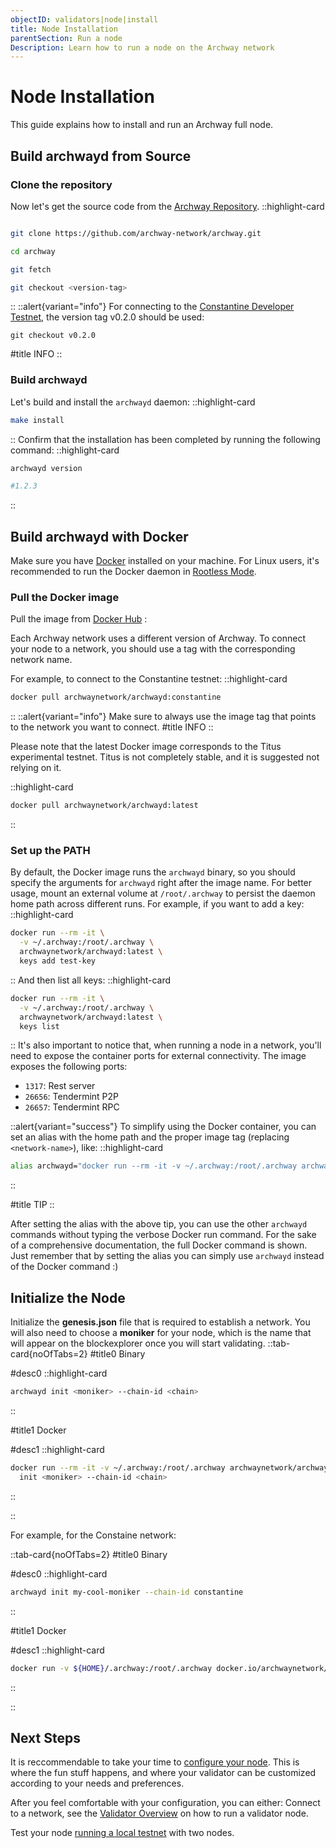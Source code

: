 ```yaml
---
objectID: validators|node|install
title: Node Installation
parentSection: Run a node
Description: Learn how to run a node on the Archway network
---
```



# Node Installation

This guide explains how to install and run an Archway full node.


## Build archwayd from Source


### **Clone the repository**
Now let's get the source code from the <a href="https://github.com/archway-network/archway" target="_blank">Archway Repository</a>.
::highlight-card

```bash

git clone https://github.com/archway-network/archway.git

cd archway

git fetch

git checkout <version-tag>

```

::
::alert{variant="info"}
For connecting to the [Constantine Developer Testnet](https://docs.archway.io/docs/overview/network#constantine-dapp-developer-testnet), the version tag v0.2.0 should be used:

`git checkout v0.2.0`

#title
INFO
::

### **Build archwayd**
Let's build and install the `archwayd` daemon:
::highlight-card

```bash
make install
```

::
Confirm that the installation has been completed by running the following command:
::highlight-card

```bash
archwayd version

#1.2.3
```

::

## Build archwayd with Docker

Make sure you have <a href="https://docs.docker.com/get-docker" target="_blank" title="Install Docker">Docker</a> installed on your machine. For Linux users, it's recommended to run the Docker daemon in  <a href="https://docs.docker.com/engine/security/rootless/" target="_blank" title="Docker Rootless mode">Rootless Mode</a>.


### **Pull the Docker image**

Pull the image from <a href="https://hub.docker.com/r/archwaynetwork/archwayd" target="_blank">Docker Hub</a>
:

Each Archway network uses a different version of Archway. To connect your node to a network, you should use a tag with the corresponding network name.



 For example, to connect to the Constantine testnet:
::highlight-card

```bash
docker pull archwaynetwork/archwayd:constantine
```

::
::alert{variant="info"}
Make sure to always use the image tag that points to the network you want to connect.
#title
INFO
::


Please note that the latest Docker image corresponds to the Titus experimental testnet. Titus is not completely stable, and it is suggested not relying on it.

::highlight-card

```bash
docker pull archwaynetwork/archwayd:latest
```

::

### **Set up the PATH**


By default, the Docker image runs the `archwayd` binary, so you should specify the arguments for `archwayd` right after the image name. For better usage, mount an external volume at `/root/.archway` to persist the daemon home path across different runs. For example, if you want to add a key:
::highlight-card

```bash
docker run --rm -it \
  -v ~/.archway:/root/.archway \
  archwaynetwork/archwayd:latest \
  keys add test-key
```

::
And then list all keys:
::highlight-card

```bash
docker run --rm -it \
  -v ~/.archway:/root/.archway \
  archwaynetwork/archwayd:latest \
  keys list
```

::
It's also important to notice that, when running a node in a network, you'll need to expose the container ports for external connectivity. The image exposes the following ports:

- `1317`: Rest server
- `26656`: Tendermint P2P
- `26657`: Tendermint RPC

::alert{variant="success"}
To simplify using the Docker container, you can set an alias with the home path and the proper image tag (replacing `<network-name>`), like:
::highlight-card

```bash
alias archwayd="docker run --rm -it -v ~/.archway:/root/.archway archwaynetwork/archwayd:<network-name>"
```

::

#title
TIP
::

After setting the alias with the above tip, you can use the other `archwayd` commands without typing the verbose Docker run command.
For the sake of a comprehensive documentation, the full Docker command is shown. Just remember that by setting the alias you can simply use `archwayd` instead of the Docker command :)













## Initialize the Node


Initialize the **genesis.json** file that is required to establish a network.
You will also need to choose a **moniker** for your node, which is the name that will appear on the blockexplorer once you will start validating.
::tab-card{noOfTabs=2}
#title0
Binary

#desc0
::highlight-card

```bash
archwayd init <moniker> --chain-id <chain>
```

::

#title1
Docker

#desc1
::highlight-card

```bash
docker run --rm -it -v ~/.archway:/root/.archway archwaynetwork/archwayd:$NETWORK_NAME \
  init <moniker> --chain-id <chain>
```

::

::

For example, for the Constaine network:

::tab-card{noOfTabs=2}
#title0
Binary

#desc0
::highlight-card

```bash
archwayd init my-cool-moniker --chain-id constantine
```

::

#title1
Docker

#desc1
::highlight-card

```bash
docker run -v ${HOME}/.archway:/root/.archway docker.io/archwaynetwork/archwayd:constantine  init my-cool-moniker --chain-id constantine-1
```

::

::


<!-- ## Starting the Node

Starting a node now will give you an error message like the one below. This is because at least one validator node must be connected for the network to run.
::highlight-card

```bash
archwayd start

Error: error during handshake: error on replay: validator set is nil in genesis and still empty after InitChain
```

::
THIS SECTION IS CONFUSING
-->
## Next Steps

It is reccommendable to take your time to [configure your node](2.configure.md). This is where the fun stuff happens, and where your validator can be customized according to your needs and preferences.

After you feel comfortable with your configuration, you can either:
Connect to a network, see the [Validator Overview](../validator/overview.md) on how to run a validator node.

Test your node [running a local testnet](../validator/running-a-local-testnet) with two nodes.